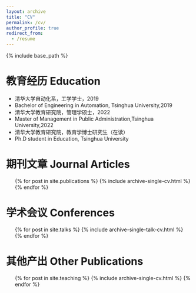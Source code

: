 ```yaml
---
layout: archive
title: "CV"
permalink: /cv/
author_profile: true
redirect_from:
  - /resume
---
```


{% include base_path %}

教育经历 Education
======
* 清华大学自动化系，工学学士，2019
* Bachelor of Engineering in Automation, Tsinghua University,2019
* 清华大学教育研究院，管理学硕士，2022
* Master of Management in Public Administration,Tsinghua University,2022
* 清华大学教育研究院，教育学博士研究生（在读）
* Ph.D student in Education, Tsinghua University


期刊文章 Journal Articles
======
  <ul>{% for post in site.publications %}
    {% include archive-single-cv.html %}
  {% endfor %}</ul>
  
学术会议 Conferences
======
  <ul>{% for post in site.talks %}
    {% include archive-single-talk-cv.html %}
  {% endfor %}</ul>
  
其他产出 Other Publications
======
  <ul>{% for post in site.teaching %}
    {% include archive-single-cv.html %}
  {% endfor %}</ul>
  


